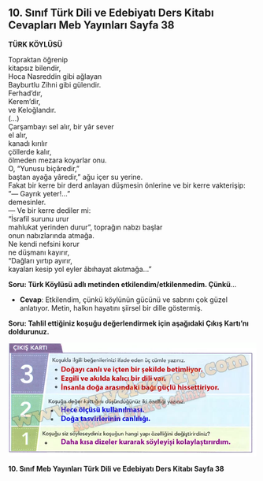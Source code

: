 ## 10. Sınıf Türk Dili ve Edebiyatı Ders Kitabı Cevapları Meb Yayınları Sayfa 38

**TÜRK KÖYLÜSÜ**

Topraktan öğrenip  
 kitapsız bilendir,  
 Hoca Nasreddin gibi ağlayan  
 Bayburtlu Zihni gibi gülendir.  
 Ferhad’dır,  
 Kerem’dir,  
 ve Keloğlandır.  
 (…)  
 Çarşambayı sel alır, bir yâr sever  
 el alır,  
 kanadı kırılır  
 çöllerde kalır,  
 ölmeden mezara koyarlar onu.  
 O, “Yunusu biçâredir,”  
 baştan ayağa yâredir,” ağu içer su yerine.  
 Fakat bir kerre bir derd anlayan düşmesin önlerine ve bir kerre vakterişip:  
 ”— Gayrık yeter!…”  
 demesinler.  
 — Ve bir kerre dediler mi:  
 “İsrafil surunu urur  
 mahlukat yerinden durur”, toprağın nabzı başlar  
 onun nabızlarında atmağa.  
 Ne kendi nefsini korur  
 ne düşmanı kayırır,  
 “Dağları yırtıp ayırır,  
 kayaları kesip yol eyler âbıhayat akıtmağa…”

**Soru: Türk Köylüsü adlı metinden etkilendim/etkilenmedim. Çünkü**…

* **Cevap**: Etkilendim, çünkü köylünün gücünü ve sabrını çok güzel anlatıyor. Metin, halkın hayatını şiirsel bir dille göstermiş.

**Soru: Tahlil ettiğiniz koşuğu değerlendirmek için aşağıdaki Çıkış Kartı’nı doldurunuz.**

![](./image1.webp)

**10. Sınıf Meb Yayınları Türk Dili ve Edebiyatı Ders Kitabı Sayfa 38**